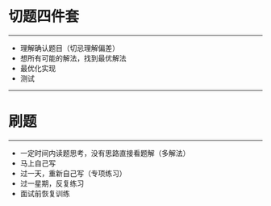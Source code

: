 
# 切题四件套

---

* 理解确认题目（切忌理解偏差）
* 想所有可能的解法，找到最优解法
* 最优化实现
* 测试

---
# 刷题
---

* 一定时间内读题思考，没有思路直接看题解（多解法）
* 马上自己写
* 过一天，重新自己写（专项练习）
* 过一星期，反复练习
* 面试前恢复训练